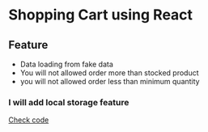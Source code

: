 # Shopping Cart using React

## Feature

- Data loading from fake data
- You will not allowed order more than stocked product
- you will not allowed order less than minimum quantity

### I will add local storage feature

[Check code](https://github.com/engrajibulhasan/multiple-product-shopping-cart-local-storage-react)
